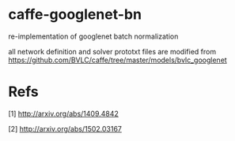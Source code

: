 # caffe-googlenet-bn
re-implementation of googlenet batch normalization

all network definition and solver prototxt files are modified from https://github.com/BVLC/caffe/tree/master/models/bvlc_googlenet 
# Refs

[1] http://arxiv.org/abs/1409.4842

[2] http://arxiv.org/abs/1502.03167

